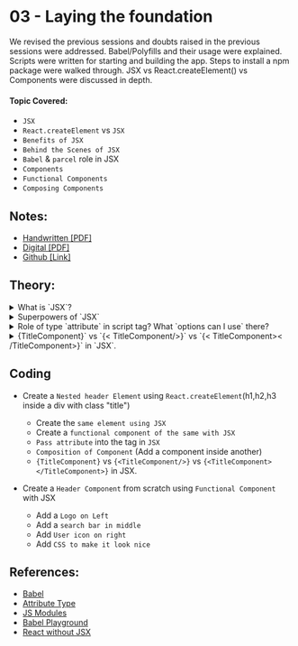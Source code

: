 # 03 - Laying the foundation

We revised the previous sessions and doubts raised in the previous sessions were addressed. Babel/Polyfills and their usage were explained. Scripts were written for starting and building the app. Steps to install a npm package were walked through. JSX vs React.createElement() vs Components were discussed in depth.

#### Topic Covered:

- `JSX`
- `React.createElement` vs `JSX`
- `Benefits of JSX`
- `Behind the Scenes of JSX`
- `Babel` & `parcel` role in JSX
- `Components`
- `Functional Components`
- `Composing Components`

## Notes:

- [Handwritten [PDF]](https://github.com/deltanode/react-playground/blob/main/00-React-Notes/Chapter%2003%20-%20Laying%20the%20Foundation%20-%20HandWritten%20Notes.pdf)
- [Digital [PDF]](https://github.com/deltanode/react-playground/blob/main/00-React-Notes/Chapter%2003%20-%20Laying%20the%20Foundation%20-%20Digital%20Notes.pdf)
- [Github [Link]](https://github.com/deltanode/react-playground/blob/main/03-laying-the-foundation/notes.md)

## Theory:

<!-- *******************************-->
<details>
<summary>What is `JSX`?</summary><br>
<blockquote>

`JSX` stands for JavaScript XML.

`JSX` is neither a string nor a html tag but a <b>syntactic sugar</b> for the React object. It is a `html-like syntax` inside `js` code for creating react elements. By using JSX, instead of writting markup (html) and logic(js) separately, the separation of concerns (SoC) is emphasized based on loosely coupled units called 'Components' which contains both.

<b>Broswer does not understand JSX</b> and a transpiler/compiler is required to convert this to browser understandable js code. Eg: Babel

JSX ------> React.createElement() -----> React element ----> Object to be rendered in the DOM

### Eg: using JSX:

```
const myElement = <h1>I Love JSX!</h1>;
const root = ReactDOM.createRoot(document.getElementById('root'));
root.render(myElement);
```

### Eg: Without JSX:

```
const myElement = React.createElement('h1', {}, 'I do not use JSX!');
const root = ReactDOM.createRoot(document.getElementById('root'));
root.render(myElement);
```

_Benifts_:-

- Easy to maintain
- Secure
- Easy to debug
</blockquote><br>
</details>

<!-- *******************************-->
<details>
<summary>Superpowers of `JSX`</summary><br>
<blockquote>

Using JSX, you can write markup inside Javascript, providing you with a superpower to write logic and markup of a component inside a single .jsx file. JSX is easy to maintain and debug.

### Example

```
function greeting(user) {
//JSX
  return <h1>{user}, How are you!!!</h1>;
}
```

_More_:-

- JSX as `variables` : markup (html-like) syntax can be set in a variable. This creates a react element (object).

- `javascript expressions` in JSX : JSX supports all js expressions by wrapping them in {}

- `Attributes` in JSX : We can pass all the html attributes inside jsx tag (attributes must be CamelCased). Even, custom attributes can be created, but it must not use CamelCase.

- `Props` in JSX : The values of each attribute can be passed as properties (props) to a react element. This is my favourite superpower of jsx, since it can handle dynamic data to create react elements.
</blockquote><br>
</details>

<!-- *******************************-->
<details>
<summary>Role of type `attribute` in script tag? What `options can I use` there?</summary><br>
<blockquote>

The `type` attribute in the script tag defines the type of script that we we want to run inside our app.
`type` attribute can be of the following types:

- `text/javascript` : It is the basic standard of writing javascript code inside the `<script>` tag.

  ```
  <script type="text/javascript">
      const a = "Hello";
      const b = "World!";
      console.log(a + " " + b); // Hello World!
  </script>
  ```

- `module`: This value tells the browser that the script is a module that can import or export other files or modules inside it

  ```
  <script type="module" src="app.js"></script>
  ```

- `importmap`: If the type attribute is set `importmap`, the body of the element contains importmap ie an JSON object using which the browser can resolve the module specifiers while importing modules.

  ```
  <script type="importmap" src="app.js"></script>
  ```

- `text/ecmascript` : this value indicates that the script is following the `EcmaScript` standards.

- `text/babel` : This value indicates that the script is a babel type and required bable to transpile it.

- `text/typescript`: As the name suggest the script is written in `TypeScript`.

- _NOTE_: In HTML5, type attribute is not mandatory. If type attribute is not present(default), or an empty string (type="") or javascript MIME type (text/javascript or application/ecmascript), it is treated as classic "javascript" file.
  ```
  <script type="" src="app.js"></script>
  ```
  </blockquote><br>
  </details>

 <!-- *******************************-->
<details>
<summary>{TitleComponent}` vs `{< TitleComponent/>}` vs `{< TitleComponent>< /TitleComponent>}` in `JSX`.</summary><br>
<blockquote>

The Difference is stated below:

- `{TitleComponent}`: This value describes the `TitleComponent` as a javascript expression or a variable.
  The `{}` can embed a javascript expression or a variable inside it.
- `<TitleComponent/>` : This value represents a Component that is basically returning Some JSX value. In simple terms `TitleComponent` a function that is returning a JSX value.
  A component is written inside the `{<  />}` expression.
- `<TitleComponent></TitleComponent>` : `<TitleComponent />` and `<TitleComponent></TitleComponent>` are equivalent only when `< TitleComponent />` has no child components. The opening and closing tags are created to include the child components.

### Example

```
<TitleComponent>
    <FirstChildComponent />
    <SecondChildComponent />
    <ThirdChildComponent />
</TitleComponent>
```

OR

- `{ TitleComponent }` - This value in jsx is considered as jsx expression or variable. If no such variable is present, no output will be shown in the browser. Console throws the following warning

  ```
   index.js:1 Warning: Functions are not valid as a React child. This may happen if you return a Component instead of <Component /> from render. Or maybe you meant to call this function rather than return it.

  ```

- `{ <TitleComponent /> }` - This value in jsx is meant for rendering a component (i.e) function that return jsx. This is self closing tag.
- `{ <TitleComponent> </TitleComponent> }` - This is same as `{ <TitleComponent /> }` if there are no child inside TitleComponent. If there are children, then those values come inside `{ <TitleComponent>} ` and `</TitleComponent> }`.
</blockquote><br>
</details>
<!-- *******************************-->

## Coding

- Create a `Nested header Element` using `React.createElement`(h1,h2,h3 inside a div with class "title")

  - Create the `same element using JSX`
  - Create a `functional component of the same with JSX`
  - `Pass attribute` into the tag in `JSX`
  - `Composition of Component` (Add a component inside another)
  - `{TitleComponent}` vs `{<TitleComponent/>}` vs `{<TitleComponent></TitleComponent>}` in JSX.

- Create a `Header Component` from scratch using `Functional Component` with JSX
  - Add a `Logo on Left`
  - Add a `search bar in middle`
  - Add `User icon on right`
  - Add `CSS to make it look nice`

## References:

- [Babel](https://babeljs.io/)
- [Attribute Type](https://developer.mozilla.org/en-US/docs/Web/HTML/Element/script#attr-type)
- [JS Modules](https://developer.mozilla.org/en-US/docs/Web/JavaScript/Guide/Modules)
- [Babel Playground](https://babeljs.io/repl#)
- [React without JSX](https://reactjs.org/docs/react-without-jsx.html)

 <!-- *******************************-->
<!--
<details>
<summary>{TitleComponent}` vs `{< TitleComponent/>}` vs `{< TitleComponent>< /TitleComponent>}` in `JSX`.</summary><br>
<blockquote>



</blockquote><br>
</details>
-->
<!-- *******************************-->
